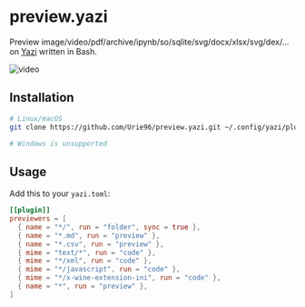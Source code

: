 # preview.yazi

Preview image/video/pdf/archive/ipynb/so/sqlite/svg/docx/xlsx/svg/dex/... on [Yazi](https://github.com/sxyazi/yazi) written in Bash.

![video](https://github.com/Urie96/preview.yazi/assets/43716456/ab45afad-2068-4e61-8599-65f9d99fe73f)

## Installation

```sh
# Linux/macOS
git clone https://github.com/Urie96/preview.yazi.git ~/.config/yazi/plugins/preview.yazi

# Windows is unsupported
```

## Usage

Add this to your `yazi.toml`:

```toml
[[plugin]]
previewers = [
  { name = "*/", run = "folder", sync = true },
  { name = "*.md", run = "preview" },
  { name = "*.csv", run = "preview" },
  { mime = "text/*", run = "code" },
  { mime = "*/xml", run = "code" },
  { mime = "*/javascript", run = "code" },
  { mime = "*/x-wine-extension-ini", run = "code" },
  { name = "*", run = "preview" },
]
```
